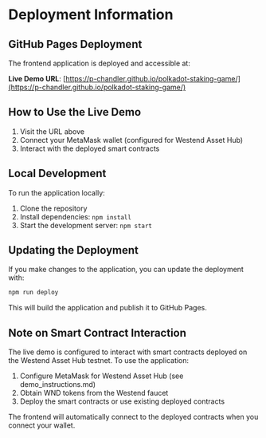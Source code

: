 # Deployment Information

## GitHub Pages Deployment

The frontend application is deployed and accessible at:

**Live Demo URL**: [https://p-chandler.github.io/polkadot-staking-game/](https://p-chandler.github.io/polkadot-staking-game/)

## How to Use the Live Demo

1. Visit the URL above
2. Connect your MetaMask wallet (configured for Westend Asset Hub)
3. Interact with the deployed smart contracts

## Local Development

To run the application locally:

1. Clone the repository
2. Install dependencies: `npm install`
3. Start the development server: `npm start`

## Updating the Deployment

If you make changes to the application, you can update the deployment with:

```bash
npm run deploy
```

This will build the application and publish it to GitHub Pages.

## Note on Smart Contract Interaction

The live demo is configured to interact with smart contracts deployed on the Westend Asset Hub testnet. To use the application:

1. Configure MetaMask for Westend Asset Hub (see demo_instructions.md)
2. Obtain WND tokens from the Westend faucet
3. Deploy the smart contracts or use existing deployed contracts

The frontend will automatically connect to the deployed contracts when you connect your wallet.
